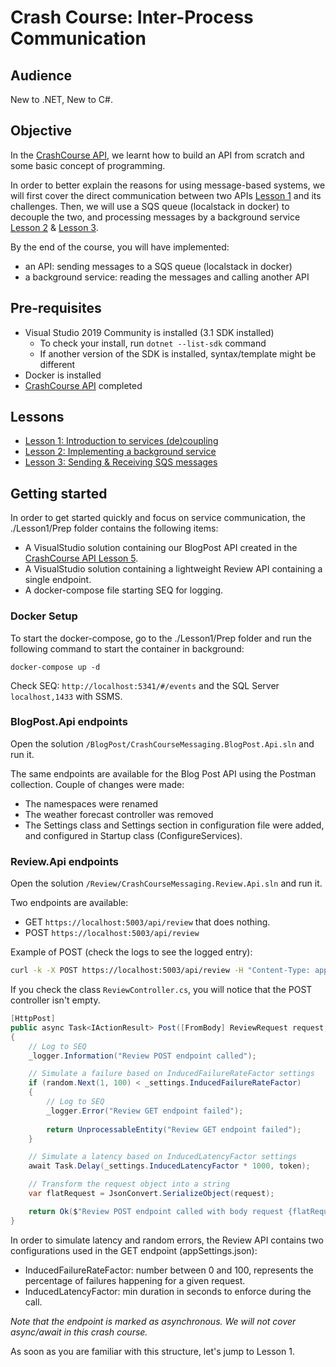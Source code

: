 # Crash Course: Inter-Process Communication

## Audience

New to .NET, New to C#.

## Objective

In the [CrashCourse API](../CrashCourse-API/README.md), we learnt how to build an API from scratch and some basic concept of programming. 

In order to better explain the reasons for using message-based systems, we will first cover the direct communication between two APIs [Lesson 1](../Lesson1/README.md) and its challenges. Then, we will use a SQS queue (localstack in docker) to decouple the two, and processing messages by a background service [Lesson 2](../Lesson2/README.md) & [Lesson 3](../Lesson3/README.md).  

By the end of the course, you will have implemented:
- an API: sending messages to a SQS queue (localstack in docker)
- a background service: reading the messages and calling another API

## Pre-requisites

* Visual Studio 2019 Community is installed (3.1 SDK installed)
    - To check your install, run `dotnet --list-sdk` command
    - If another version of the SDK is installed, syntax/template might be different
* Docker is installed
* [CrashCourse API](./CrashCourse-API/README.md) completed

## Lessons

* [Lesson 1: Introduction to services (de)coupling](./Lesson1/README.md)
* [Lesson 2: Implementing a background service](./Lesson2/README.md)
* [Lesson 3: Sending & Receiving SQS messages](./Lesson3/README.md)

## Getting started

In order to get started quickly and focus on service communication, the ./Lesson1/Prep folder contains the following items:

* A VisualStudio solution containing our BlogPost API created in the [CrashCourse API Lesson 5](../CrashCourse-API/Lesson5/Final/CrashCourseApi.sln).
* A VisualStudio solution containing a lightweight Review API containing a single endpoint.
* A docker-compose file starting SEQ for logging.

### Docker Setup 

To start the docker-compose, go to the ./Lesson1/Prep folder and run the following command to start the container in background:

```
docker-compose up -d
```

Check SEQ: `http://localhost:5341/#/events` and the SQL Server `localhost,1433` with SSMS.

### BlogPost.Api endpoints

Open the solution `/BlogPost/CrashCourseMessaging.BlogPost.Api.sln` and run it.

The same endpoints are available for the Blog Post API using the Postman collection. Couple of changes were made:
- The namespaces were renamed
- The weather forecast controller was removed
- The Settings class and Settings section in configuration file were added, and configured in Startup class (ConfigureServices).

### Review.Api endpoints

Open the solution `/Review/CrashCourseMessaging.Review.Api.sln` and run it.

Two endpoints are available:
- GET `https://localhost:5003/api/review` that does nothing.
- POST `https://localhost:5003/api/review` 

Example of POST (check the logs to see the logged entry):
```sh
curl -k -X POST https://localhost:5003/api/review -H "Content-Type: application/json" --data "{\"blogpostid\": 1, \"reviewers\":[\"jack\", \"matt\", \"steven\"]}"
```

If you check the class `ReviewController.cs`, you will notice that the POST controller isn't empty. 

```csharp
[HttpPost]
public async Task<IActionResult> Post([FromBody] ReviewRequest request, CancellationToken token)
{
    // Log to SEQ
    _logger.Information("Review POST endpoint called");

    // Simulate a failure based on InducedFailureRateFactor settings
    if (random.Next(1, 100) < _settings.InducedFailureRateFactor)
    {
        // Log to SEQ
        _logger.Error("Review GET endpoint failed");
        
        return UnprocessableEntity("Review GET endpoint failed");
    }

    // Simulate a latency based on InducedLatencyFactor settings
    await Task.Delay(_settings.InducedLatencyFactor * 1000, token);

    // Transform the request object into a string
    var flatRequest = JsonConvert.SerializeObject(request);

    return Ok($"Review POST endpoint called with body request {flatRequest}");
}
```

In order to simulate latency and random errors, the Review API contains two configurations used in the GET endpoint (appSettings.json):
- InducedFailureRateFactor: number between 0 and 100, represents the percentage of failures happening for a given request.
- InducedLatencyFactor: min duration in seconds to enforce during the call.

*Note that the endpoint is marked as asynchronous. We will not cover async/await in this crash course.*

As soon as you are familiar with this structure, let's jump to Lesson 1.

